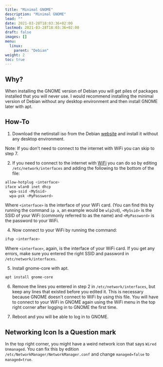 ```yaml
---
title: "Minimal GNOME"
description: "Minimal GNOME"
lead: ""
date: 2021-03-28T18:03:36+02:00
lastmod: 2021-03-28T18:03:36+02:00
draft: false
images: []
menu: 
  linux:
    parent: "Debian"
weight: 2
toc: true
---
```


## Why?

When installing the GNOME version of Debian you will get piles of packages installed that you will never use. I would recommend installing the minimal version of Debian without any desktop environment and then install GNOME later with apt.

## How-To

1. Download the netinstall iso from the Debian [website](https://www.debian.org/) and install it without any desktop environment. 

Note: If you don't need to connect to the internet with WiFi you can skip to step 7.

2. If you need to connect to the internet with [WiFi](https://wiki.debian.org/WiFi/HowToUse) you can do so by editing `/etc/network/interfaces` and adding the following to the bottom of the file:
```sh
allow-hotplug <interface>
iface wlan0 inet dhcp
  wpa-ssid <MySsid>
  wpa-psk <MyPassword>
```
Where `<interface>` is the interface of your WiFi card. (You can find this by running the command `ip a`, an example would be `wlp2s0`), `<MySsid>` is the SSID of your WiFi (commonly referred to as the name) and `<MyPassword>` is the password to your WiFi.

4. Now connect to your WiFi by running the command:
```sh
ifup <interface>
```
Where `<interface>`, again, is the interface of your WiFi card. If you get any errors, make sure you entered the right SSID and password in `/etc/network/interfaces`.

5. Install gnome-core with apt.
```sh
apt install gnome-core
```

6. Remove the lines you entered in step 2 in `/etc/network/interfaces`, but keep any lines that existed before you edited it. This is necessary because GNOME doesn't connect to WiFi by using this file. You will have to connect to your WiFi in GNOME again using the WiFi menu in the top right corner after logging in to GNOME the first time.

7. Reboot and you will be able to log in to GNOME.

## Networking Icon Is a Question mark

In the top right corner, you might have a weird network icon that says `Wired Unmanaged`. You can fix this by edition `/etc/NetworkManager/NetworkManager.conf` and change `managed=false` to `managed=true`.
